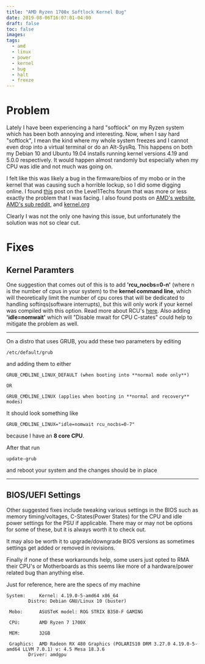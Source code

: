 ```yaml
---
title: "AMD Ryzen 1700x Softlock Kernel Bug"
date: 2019-08-06T16:07:01-04:00
draft: false
toc: false
images:
tags: 
  - amd
  - linux
  - power
  - kernel
  - bug
  - halt
  - freeze
---
```


# Problem

Lately I have been experiencing a hard "softlock" on my Ryzen system 
which has been both annoying and interesting. Now, when I say hard "softlock",
I mean the kind where my whole system freezes and I cannot even drop into a virtual terminal
or do an Alt-SysRq.
This happens on both my Debian 10 and Ubuntu 19.04 installs running kernel versions
4.19 and 5.0.0 respectively.
It would happen almost randomly but especially when my CPU was idle and not much was going on.

I felt like this was likely a bug in the firmware/bios of my mobo or
in the kernel that was causing such a horrible lockup, so I did
some digging online. I found [this](https://forum.level1techs.com/t/random-freezes-on-ryzen-in-linux-even-if-linux-is-in-vm/138913/11)
post on the Level1Techs forum that was more or less exactly the problem that I was facing. 
I also found posts on [AMD's website](https://community.amd.com/thread/225795), 
[AMD's sub reddit](https://www.reddit.com/r/Amd/comments/7skc45/when_is_amd_finally_going_to_fix_linux_crashing/), 
and [kernel.org](https://bugzilla.kernel.org/show_bug.cgi?id=196683)

Clearly I was not the only one having this issue, but unfortunately the solution
was not so clear cut.

# Fixes
## Kernel Paramters

One suggestion that comes out of this is to add
**'rcu_nocbs=0-n'** (where n is the number of cpus in your system)
to the **kernel command line**, which will theoretically
limit the number of cpu cores that will be dedicated to handling softirqs(software
interrupts), but this will only work if your kernel was compiled with this option.
Read more about RCU's [here](https://utcc.utoronto.ca/~cks/space/blog/linux/KernelRcuNocbsMeaning).
Also adding **'idle=nomwait'** which will "Disable mwait for CPU C-states"
could help to mitigate the problem as well.

---

On a distro that uses GRUB, you add these two parameters by editing
```
/etc/default/grub
```
and adding them to either
```
GRUB_CMDLINE_LINUX_DEFAULT (when booting into **normal mode only**) 

OR

GRUB_CMDLINE_LINUX (applies when booting in **normal and recovery** modes)
```
It should look something like
```
GRUB_CMDLINE_LINUX="idle=nomwait rcu_nocbs=0-7"
```
because I have an **8 core CPU**.

After that run
```
update-grub
```
and reboot your system and the changes should be in place

---
## BIOS/UEFI Settings

Other suggested fixes include tweaking various settings in the BIOS
such as memory timing/voltages, C-States(Power States) for the CPU
and idle power settings for the PSU if applicable.
There may or may not be options for some of these, but it is always
worth it to check out.

It may also be worth it to upgrade/downgrade BIOS versions as sometimes
settings get added or removed in revisions.

Finally if none of these workarounds help, some users just
opted to RMA their CPU's or Motherboards as this seems
like more of a hardware/power related bug than anything
else.

Just for reference, here are the specs of my machine

```
System:		Kernel: 4.19.0-5-amd64 x86_64
		Distro: Debian GNU/Linux 10 (buster) 

 Mobo:		ASUSTeK model: ROG STRIX B350-F GAMING

 CPU:		AMD Ryzen 7 1700X

 MEM:		32GB 

 Graphics:	AMD Radeon RX 480 Graphics (POLARIS10 DRM 3.27.0 4.19.0-5-amd64 LLVM 7.0.1) v: 4.5 Mesa 18.3.6 
		Driver: amdgpu 
```
